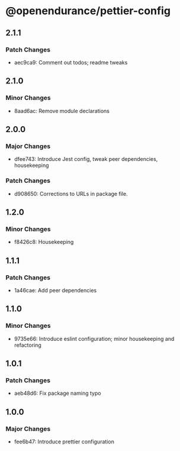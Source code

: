 # @openendurance/pettier-config

## 2.1.1

### Patch Changes

-   aec9ca9: Comment out todos; readme tweaks

## 2.1.0

### Minor Changes

-   8aad6ac: Remove module declarations

## 2.0.0

### Major Changes

-   dfee743: Introduce Jest config, tweak peer dependencies, housekeeping

### Patch Changes

-   d908650: Corrections to URLs in package file.

## 1.2.0

### Minor Changes

-   f8426c8: Housekeeping

## 1.1.1

### Patch Changes

-   1a46cae: Add peer dependencies

## 1.1.0

### Minor Changes

-   9735e66: Introduce eslint configuration; minor housekeeping and refactoring

## 1.0.1

### Patch Changes

-   aeb48d6: Fix package naming typo

## 1.0.0

### Major Changes

-   fee6b47: Introduce prettier configuration
